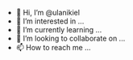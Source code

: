 - 👋 Hi, I’m @ulanikiel
- 👀 I’m interested in ...
- 🌱 I’m currently learning ...
- 💞️ I’m looking to collaborate on ...
- 📫 How to reach me ...

<!---
ulanikiel/ulanikiel is a ✨ special ✨ repository because its `README.md` (this file) appears on your GitHub profile.
You can click the Preview link to take a look at your changes.
--->
